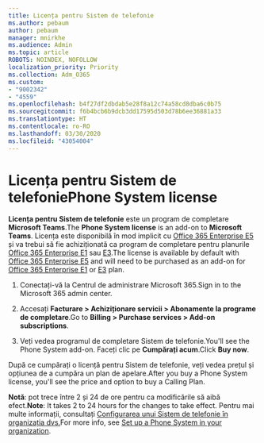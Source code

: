 ```yaml
---
title: Licența pentru Sistem de telefonie
ms.author: pebaum
author: pebaum
manager: mnirkhe
ms.audience: Admin
ms.topic: article
ROBOTS: NOINDEX, NOFOLLOW
localization_priority: Priority
ms.collection: Adm_O365
ms.custom:
- "9002342"
- "4559"
ms.openlocfilehash: b4f27df2dbdab5e28f8a12c74a58cd8dba6c0b75
ms.sourcegitcommit: f6b4bcb6b9dcb3dd17595d503d78b6ee36881a33
ms.translationtype: HT
ms.contentlocale: ro-RO
ms.lasthandoff: 03/30/2020
ms.locfileid: "43054004"
---
```

# <a name="phone-system-license"></a><span data-ttu-id="c2aa9-102">Licența pentru Sistem de telefonie</span><span class="sxs-lookup"><span data-stu-id="c2aa9-102">Phone System license</span></span>

<span data-ttu-id="c2aa9-103">**Licența pentru Sistem de telefonie** este un program de completare **Microsoft Teams**.</span><span class="sxs-lookup"><span data-stu-id="c2aa9-103">The **Phone System license** is an add-on to **Microsoft Teams**.</span></span> <span data-ttu-id="c2aa9-104">Licența este disponibilă în mod implicit cu [Office 365 Enterprise E5](https://www.microsoft.com/microsoft-365/business/office-365-enterprise-e5-business-software?rtc=1&activetab=pivot%3aoverviewtab) și va trebui să fie achiziționată ca program de completare pentru planurile [Office 365 Enterprise E1](https://products.office.com/business/office-365-enterprise-e1-business-software) sau [E3](https://products.office.com/business/office-365-enterprise-e3-business-software).</span><span class="sxs-lookup"><span data-stu-id="c2aa9-104">The license is available by default with [Office 365 Enterprise E5](https://www.microsoft.com/microsoft-365/business/office-365-enterprise-e5-business-software?rtc=1&activetab=pivot%3aoverviewtab) and will need to be purchased as an add-on for [Office 365 Enterprise E1](https://products.office.com/business/office-365-enterprise-e1-business-software) or [E3](https://products.office.com/business/office-365-enterprise-e3-business-software) plan.</span></span>

1. <span data-ttu-id="c2aa9-105">Conectați-vă la Centrul de administrare Microsoft 365.</span><span class="sxs-lookup"><span data-stu-id="c2aa9-105">Sign in to the Microsoft 365 admin center.</span></span>

2. <span data-ttu-id="c2aa9-106">Accesați **Facturare > Achiziționare servicii > Abonamente la programe de completare**.</span><span class="sxs-lookup"><span data-stu-id="c2aa9-106">Go to **Billing > Purchase services > Add-on subscriptions**.</span></span> 

3. <span data-ttu-id="c2aa9-107">Veți vedea programul de completare Sistem de telefonie.</span><span class="sxs-lookup"><span data-stu-id="c2aa9-107">You'll see the Phone System add-on.</span></span> <span data-ttu-id="c2aa9-108">Faceți clic pe **Cumpărați acum**.</span><span class="sxs-lookup"><span data-stu-id="c2aa9-108">Click **Buy now**.</span></span>

<span data-ttu-id="c2aa9-109">După ce cumpărați o licență pentru Sistem de telefonie, veți vedea prețul și opțiunea de a cumpăra un plan de apelare.</span><span class="sxs-lookup"><span data-stu-id="c2aa9-109">After you buy a Phone System license, you'll see the price and option to buy a Calling Plan.</span></span>

<span data-ttu-id="c2aa9-110">**Notă**: pot trece între 2 și 24 de ore pentru ca modificările să aibă efect.</span><span class="sxs-lookup"><span data-stu-id="c2aa9-110">**Note**: It takes 2 to 24 hours for the changes to take effect.</span></span> <span data-ttu-id="c2aa9-111">Pentru mai multe informații, consultați [Configurarea unui Sistem de telefonie în organizația dvs.](https://docs.microsoft.com/MicrosoftTeams/setting-up-your-phone-system)</span><span class="sxs-lookup"><span data-stu-id="c2aa9-111">For more info, see [Set up a Phone System in your organization](https://docs.microsoft.com/MicrosoftTeams/setting-up-your-phone-system).</span></span> 

